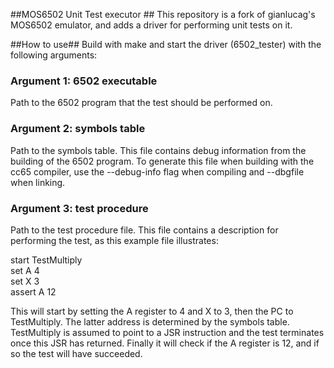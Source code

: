 ##MOS6502 Unit Test executor ##
This repository is a fork of gianlucag's MOS6502 emulator, and adds a driver for performing unit tests on it. 

##How to use##
Build with make and start the driver (6502_tester) with the following arguments:

### Argument 1: 6502 executable ###
Path to the 6502 program that the test should be performed on.

### Argument 2: symbols table ###
Path to the symbols table. This file contains debug information from the building of the 6502 program. To generate this file when building with the cc65 compiler, use the --debug-info flag when compiling and --dbgfile <filename> when linking.

### Argument 3: test procedure ###
Path to the test procedure file. This file contains a description for performing the test, as this example file illustrates:

start TestMultiply<br />
set A 4<br />
set X 3<br />
assert A 12<br />

This will start by setting the A register to 4 and X to 3, then the PC to TestMultiply. The latter address is determined by the symbols table. TestMultiply is assumed to point to a JSR instruction and the test terminates once this JSR has returned. Finally it will check if the A register is 12, and if so the test will have succeeded.
